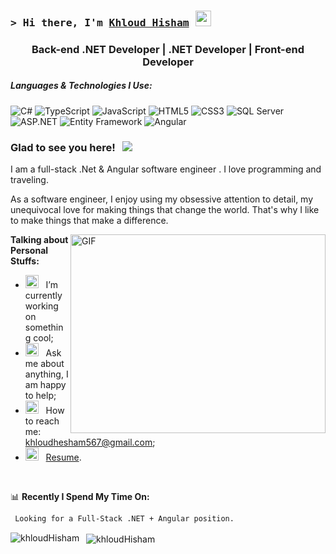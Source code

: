 ### <samp>&gt; Hi there, I'm <a href="#" target="_blank">Khloud Hisham</a> <img src="https://media.giphy.com/media/hvRJCLFzcasrR4ia7z/giphy.gif" width="25"> </samp>
<div align="center">
<h3 align="center">  Back-end .NET Developer | .NET Developer | Front-end Developer</h3>
</div>

##### Languages & Technologies I Use:

![C#](https://img.shields.io/badge/-C%23-239120?style=flat&logo=c-sharp)
![TypeScript](https://img.shields.io/badge/-TypeScript-000000?style=flat&logo=typescript)
![JavaScript](https://img.shields.io/badge/-JavaScript-000000?style=flat&logo=javascript)
![HTML5](https://img.shields.io/badge/-HTML5-000000?style=flat&logo=html5)
![CSS3](https://img.shields.io/badge/-CSS3-000000?style=flat&logo=css3)
![SQL Server](https://img.shields.io/badge/-MSSQL-CC2927?style=flat&logo=microsoft-sql-server)
![ASP.NET](https://img.shields.io/badge/-ASP.NET-512BD4?style=flat&logo=dotnet)
![Entity Framework](https://img.shields.io/badge/-Entity%20Framework-512BD4?style=flat&logo=dotnet)
![Angular](https://img.shields.io/badge/-Angular-DD0031?style=flat&logo=angular)



### Glad to see you here! &nbsp; ![](https://visitor-badge.glitch.me/badge?page_id=Gapur.Gapur)

I am a full-stack .Net & Angular software engineer . I love programming and traveling.

As a software engineer, I enjoy using my obsessive attention to detail, my unequivocal love for making things that change the world. That's why I like to make things that make a difference.

<img align="right" alt="GIF" src="https://github.com/Gapur/Gapur/blob/main/assets/coding.gif?raw=true" width="408" height="318" />
  

**Talking about Personal Stuffs:**

- <img src="https://github.com/Gapur/Gapur/blob/main/assets/developer.gif?raw=true" width="21" />&nbsp;&nbsp; I’m currently working on something cool;
- <img src="https://github.com/Gapur/Gapur/blob/main/assets/message.gif?raw=true" width="21" />&nbsp;&nbsp; Ask me about anything, I am happy to help;
- <img src="https://github.com/Gapur/Gapur/blob/main/assets/letterbox.gif?raw=true" width="21" />&nbsp;&nbsp; How to reach me: khloudhesham567@gmail.com;
- <img src="https://github.com/Gapur/Gapur/blob/main/assets/doc.gif?raw=true" width="21" />&nbsp;&nbsp; [Resume]().

</br>

📊 **Recently I Spend My Time On:**
<!--START_SECTION:waka-->

```txt
 Looking for a Full-Stack .NET + Angular position.
```

<!--END_SECTION:waka-->



<p>
  <img align="left" src="https://github-readme-stats.vercel.app/api/top-langs?username=khloudHisham&show_icons=true&locale=en&layout=compact" alt="khloudHisham" />
</p>

<p>&nbsp;
  <img align="center" src="https://github-readme-stats.vercel.app/api?username=khloudHisham&show_icons=true&locale=en" alt="khloudHisham" />
</p>









